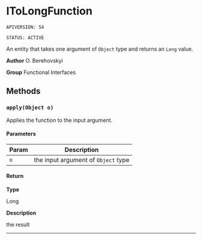# IToLongFunction

`APIVERSION: 54`

`STATUS: ACTIVE`

An entity that takes one argument of `Object` type and returns an `Long` value.


**Author** O. Berehovskyi


**Group** Functional Interfaces

## Methods
### `apply(Object o)`

Applies the function to the input argument.

#### Parameters
|Param|Description|
|---|---|
|`o`|the input argument of `Object` type|

#### Return

**Type**

Long

**Description**

the result

---
